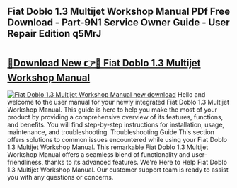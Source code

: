 ## Fiat Doblo 1.3 Multijet Workshop Manual PDf Free Download - Part-9N1 Service Owner Guide - User Repair Edition q5MrJ

# <h2><a href="http://cf15757.oget.top/?id=Fiat+Doblo+1.3+Multijet+Workshop+Manual">🔗Download New 👉🔴 Fiat Doblo 1.3 Multijet Workshop Manual</a></h2>

[![Fiat Doblo 1.3 Multijet Workshop Manual new download](https://i.imgur.com/5g1atiW.png)](http://cf15757.oget.top/?id=Fiat+Doblo+1.3+Multijet+Workshop+Manual)
Hello and welcome to the user manual for your newly integrated Fiat Doblo 1.3 Multijet Workshop Manual. This guide is here to help you make the most of your product by providing a comprehensive overview of its features, functions, and benefits. You will find step-by-step instructions for installation, usage, maintenance, and troubleshooting. Troubleshooting Guide This section offers solutions to common issues encountered while using your Fiat Doblo 1.3 Multijet Workshop Manual. This remarkable Fiat Doblo 1.3 Multijet Workshop Manual offers a seamless blend of functionality and user-friendliness, thanks to its advanced features. We're Here to Help Fiat Doblo 1.3 Multijet Workshop Manual. Our customer support team is ready to assist you with any questions or concerns.
